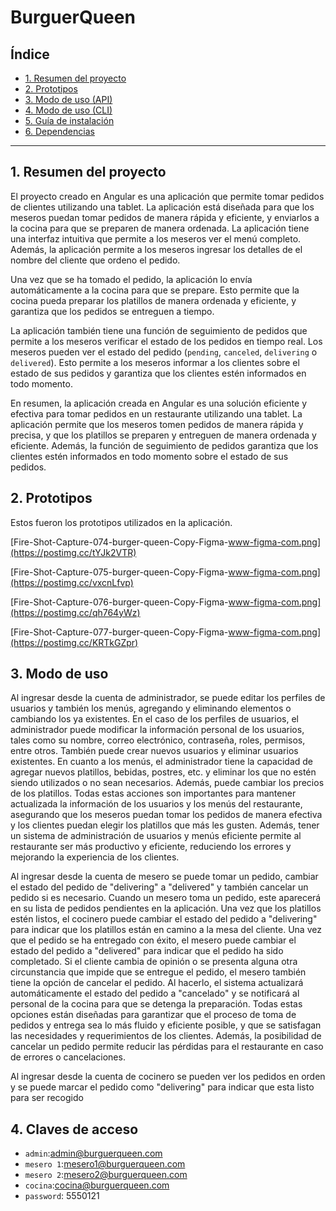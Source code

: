 # BurguerQueen

## Índice

* [1. Resumen del proyecto](#1-resumen-del-proyecto)
* [2. Prototipos](#2-prototipos)
* [3. Modo de uso (API)](#3-modo-de-uso-(API))
* [4. Modo de uso (CLI)](#4-modo-de-uso-(CLI))
* [5. Guía de instalación](#5-guía-de-instalación)
* [6. Dependencias](#6-dependencias)

***

## 1. Resumen del proyecto

El proyecto creado en Angular es una aplicación que permite tomar pedidos de clientes utilizando una tablet. La aplicación está diseñada para que los meseros puedan tomar pedidos de manera rápida y eficiente, y enviarlos a la cocina para que se preparen de manera ordenada.
La aplicación tiene una interfaz intuitiva que permite a los meseros ver el menú completo. Además, la aplicación permite a los meseros ingresar los detalles de el nombre del cliente que ordeno el pedido.

Una vez que se ha tomado el pedido, la aplicación lo envía automáticamente a la cocina para que se prepare. Esto permite que la cocina pueda preparar los platillos de manera ordenada y eficiente, y garantiza que los pedidos se entreguen a tiempo.

La aplicación también tiene una función de seguimiento de pedidos que permite a los meseros verificar el estado de los pedidos en tiempo real. Los meseros pueden ver el estado del pedido (`pending`, `canceled`, `delivering` o `delivered`). Esto permite a los meseros informar a los clientes sobre el estado de sus pedidos y garantiza que los clientes estén informados en todo momento.

En resumen, la aplicación creada en Angular es una solución eficiente y efectiva para tomar pedidos en un restaurante utilizando una tablet. La aplicación permite que los meseros tomen pedidos de manera rápida y precisa, y que los platillos se preparen y entreguen de manera ordenada y eficiente. Además, la función de seguimiento de pedidos garantiza que los clientes estén informados en todo momento sobre el estado de sus pedidos.


## 2. Prototipos

Estos fueron los prototipos utilizados en la aplicación.

[Fire-Shot-Capture-074-burger-queen-Copy-Figma-www-figma-com.png](https://postimg.cc/tYJk2VTR)

[Fire-Shot-Capture-075-burger-queen-Copy-Figma-www-figma-com.png](https://postimg.cc/vxcnLfvp)

[Fire-Shot-Capture-076-burger-queen-Copy-Figma-www-figma-com.png](https://postimg.cc/qh764yWz)

[Fire-Shot-Capture-077-burger-queen-Copy-Figma-www-figma-com.png](https://postimg.cc/KRTkGZpr)


## 3. Modo de uso 

Al ingresar desde la cuenta de administrador, se puede editar los perfiles de usuarios y también los menús, agregando y eliminando elementos o cambiando los ya existentes.
En el caso de los perfiles de usuarios, el administrador puede modificar la información personal de los usuarios, tales como su nombre, correo electrónico, contraseña, roles, permisos, entre otros. También puede crear nuevos usuarios y eliminar usuarios existentes.
En cuanto a los menús, el administrador tiene la capacidad de agregar nuevos platillos, bebidas, postres, etc. y eliminar los que no estén siendo utilizados o no sean necesarios. Además, puede cambiar los precios de los platillos.
Todas estas acciones son importantes para mantener actualizada la información de los usuarios y los menús del restaurante, asegurando que los meseros puedan tomar los pedidos de manera efectiva y los clientes puedan elegir los platillos que más les gusten. Además, tener un sistema de administración de usuarios y menús eficiente permite al restaurante ser más productivo y eficiente, reduciendo los errores y mejorando la experiencia de los clientes.

Al ingresar desde la cuenta de mesero se puede tomar un pedido, cambiar el estado del pedido de "delivering" a "delivered" y también cancelar un pedido si es necesario.
Cuando un mesero toma un pedido, este aparecerá en su lista de pedidos pendientes en la aplicación.
Una vez que los platillos estén listos, el cocinero puede cambiar el estado del pedido a "delivering" para indicar que los platillos están en camino a la mesa del cliente. Una vez que el pedido se ha entregado con éxito, el mesero puede cambiar el estado del pedido a "delivered" para indicar que el pedido ha sido completado.
Si el cliente cambia de opinión o se presenta alguna otra circunstancia que impide que se entregue el pedido, el mesero también tiene la opción de cancelar el pedido. Al hacerlo, el sistema actualizará automáticamente el estado del pedido a "cancelado" y se notificará al personal de la cocina para que se detenga la preparación.
Todas estas opciones están diseñadas para garantizar que el proceso de toma de pedidos y entrega sea lo más fluido y eficiente posible, y que se satisfagan las necesidades y requerimientos de los clientes. Además, la posibilidad de cancelar un pedido permite reducir las pérdidas para el restaurante en caso de errores o cancelaciones.

Al ingresar desde la cuenta de cocinero se pueden ver los pedidos en orden y se puede marcar el pedido como "delivering" para indicar que esta listo para ser recogido

## 4.  Claves de acceso

* `admin`:admin@burguerqueen.com
* `mesero 1`:mesero1@burguerqueen.com
* `mesero 2`:mesero2@burguerqueen.com
* `cocina`:cocina@burguerqueen.com
* `password`: 5550121






